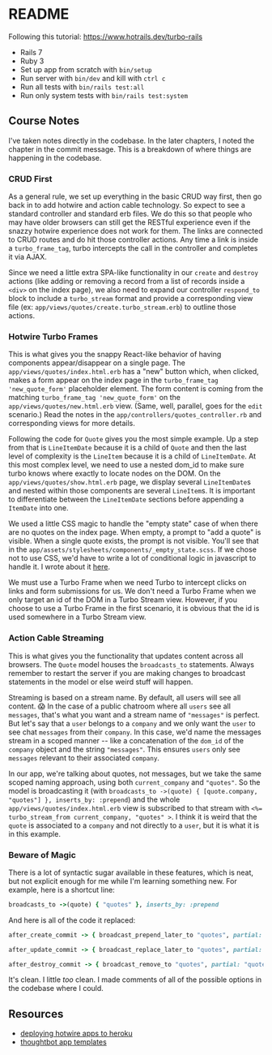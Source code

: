 # README

Following this tutorial: https://www.hotrails.dev/turbo-rails

* Rails 7
* Ruby 3
* Set up app from scratch with `bin/setup`
* Run server with `bin/dev` and kill with `ctrl c`
* Run all tests with `bin/rails test:all`
* Run only system tests with `bin/rails test:system`

## Course Notes
I've taken notes directly in the codebase. In the later chapters, I noted the chapter in the commit message. This is a breakdown of where things are happening in the codebase.

### CRUD First
As a general rule, we set up everything in the basic CRUD way first, then go back in to add hotwire and action cable technology. So expect to see a standard controller and standard erb files. We do this so that people who may have older browsers can still get the RESTful experience even if the snazzy hotwire experience does not work for them. The links are connected to CRUD routes and do hit those controller actions. Any time a link is inside a `turbo_frame_tag`, turbo intercepts the call in the controller and completes it via AJAX.

Since we need a little extra SPA-like functionality in our `create` and `destroy` actions (like adding or removing a record from a list of records inside a `<div>` on the index page), we also need to expand our controller `respond_to` block to include a `turbo_stream` format and provide a corresponding view file (ex: `app/views/quotes/create.turbo_stream.erb`) to outline those actions.

### Hotwire Turbo Frames
This is what gives you the snappy React-like behavior of having components appear/disappear on a single page. The `app/views/quotes/index.html.erb` has a "new" button which, when clicked, makes a form appear on the index page in the `turbo_frame_tag 'new_quote_form'` placeholder element. The form content is coming from the matching `turbo_frame_tag 'new_quote_form'` on the `app/views/quotes/new.html.erb` view. (Same, well, parallel, goes for the `edit` scenario.) Read the notes in the `app/controllers/quotes_controller.rb` and corresponding views for more details.

Following the code for `Quote` gives you the most simple example. Up a step from that is `LineItemDate` because it is a child of `Quote` and then the last level of complexity is the `LineItem` because it is a child of `LineItemDate`. At this most complex level, we need to use a nested dom_id to make sure turbo knows where exactly to locate nodes on the DOM. On the `app/views/quotes/show.html.erb` page, we display several `LineItemDate`s and nested within those components are several `LineItem`s. It is important to differentiate between the `LineItemDate` sections before appending a `ItemDate` into  one.

We used a little CSS magic to handle the "empty state" case of when there are no quotes on the index page. When empty, a prompt to "add a quote" is visible. When a single quote exists, the prompt is not visible. You'll see that in the `app/assets/stylesheets/components/_empty_state.scss`. If we chose not to use CSS, we'd have to write a lot of conditional logic in javascript to handle it. I wrote about it [here](https://lortza.github.io/2022/10/20/css-only-child.html).

We must use a Turbo Frame when we need Turbo to intercept clicks on links and form submissions for us. We don't need a Turbo Frame when we only target an id of the DOM in a Turbo Stream view. However, if you choose to use a Turbo Frame in the first scenario, it is obvious that the id is used somewhere in a Turbo Stream view.

### Action Cable Streaming
This is what gives you the functionality that updates content across all browsers. The `Quote` model houses the `broadcasts_to` statements. Always remember to restart the server if you are making changes to broadcast statements in the model or else weird stuff will happen.

Streaming is based on a stream name. By default, all users will see all content. :scream: In the case of a public chatroom where all `users` see all `messages`, that's what you want and a stream name of `"messages"` is perfect. But let's say that a `user` belongs to a `company` and we only want the `user` to see chat `messages` from their `company`. In this case, we'd name the messages stream in a scoped manner -- like a concatenation of the `dom_id` of the `company` object and the string `"messages"`. This ensures `users` only see `messages` relevant to their associated `company`.

In our app, we're talking about quotes, not messages, but we take the same scoped naming approach, using both `current_company` and `"quotes"`. So the model is broadcasting it (with `broadcasts_to ->(quote) { [quote.company, "quotes"] }, inserts_by: :prepend`) and the whole `app/views/quotes/index.html.erb` view is subscribed to that stream with `<%= turbo_stream_from current_company, "quotes" >`. I think it is weird that the `quote` is associated to a `company` and not directly to a `user`, but it is what it is in this example.

### Beware of Magic
There is a lot of syntactic sugar available in these features, which is neat, but not explicit enough for me while I'm learning something new. For example, here is a shortcut line:
```ruby
broadcasts_to ->(quote) { "quotes" }, inserts_by: :prepend
```
And here is all of the code it replaced:
```ruby
after_create_commit -> { broadcast_prepend_later_to "quotes", partial: "quotes/quote", locals: { quote: self }, target: "quotes" }

after_update_commit -> { broadcast_replace_later_to "quotes", partial: "quotes/quote", locals: { quote: self }, target: "quotes" }

after_destroy_commit -> { broadcast_remove_to "quotes", partial: "quotes/quote", locals: { quote: self }, target: "quotes" }
```
It's clean. I little _too_ clean. I made comments of all of the possible options in the codebase where I could.

## Resources
* [deploying hotwire apps to heroku](https://www.youtube.com/watch?v=mpWFrUwAN88&t=1755s)
* [thoughtbot app templates](https://github.com/thoughtbot/hotwire-example-template)
